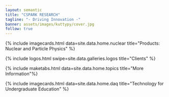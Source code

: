 ```yaml
---
layout: semantic
title: "CSPARK RESEARCH"
tagline: "- Driving Innovation -"
banner: assets/images/kuttypy/cover.jpg
follow: true
---
```



{% include imagecards.html data=site.data.home.nuclear title="Products: Nuclear and Particle Physics" %}

{% include logos.html swipe=site.data.galleries.logos title="Clients" %}

{% include maketabs.html data=site.data.home.topics title="More Information"%}

{% include imagecards.html data=site.data.home.daq title="Technology for Undergraduate Education" %}



